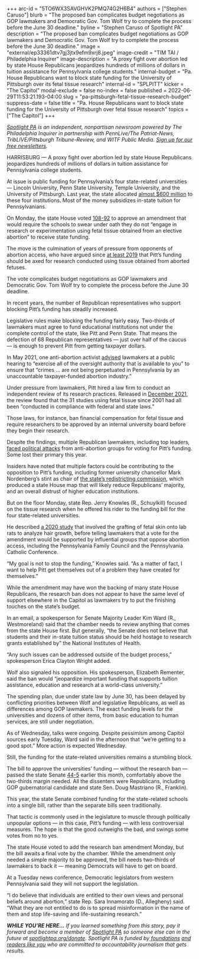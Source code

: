 +++
arc-id = "5TO6WX3SAVGHVK2PMQ74G2H6B4"
authors = ["Stephen Caruso"]
blurb = "The proposed ban complicates budget negotiations as GOP lawmakers and Democratic Gov. Tom Wolf try to complete the process before the June 30 deadline."
byline = "Stephen Caruso of Spotlight PA"
description = "The proposed ban complicates budget negotiations as GOP lawmakers and Democratic Gov. Tom Wolf try to complete the process before the June 30 deadline."
image = "external/ep33361dtv7gj3jtx9efm9xrj8.jpeg"
image-credit = "TIM TAI / Philadelphia Inquirer"
image-description = "A proxy fight over abortion led by state House Republicans jeopardizes hundreds of millions of dollars in tuition assistance for Pennsylvania college students."
internal-budget = "Pa. House Republicans want to block state funding for the University of Pittsburgh over its fetal tissue research"
internal-id = "SPLPITT"
kicker = "The Capitol"
modal-exclude = false
no-index = false
published = 2022-06-29T11:53:21.193-04:00
slug = "pa-pittsburgh-fetal-tissue-research-budget"
suppress-date = false
title = "Pa. House Republicans want to block state funding for the University of Pittsburgh over fetal tissue research"
topics = ["The Capitol"]
+++

<a href="https://www.spotlightpa.org/"><i>Spotlight PA</i></a><i> is an independent, nonpartisan newsroom powered by The Philadelphia Inquirer in partnership with PennLive/The Patriot-News, TribLIVE/Pittsburgh Tribune-Review, and WITF Public Media. </i><a href="https://www.spotlightpa.org/newsletters"><i>Sign up for our free newsletters</i></a><i>.</i>

HARRISBURG —&nbsp;A proxy fight over abortion led by state House Republicans jeopardizes hundreds of millions of dollars in tuition assistance for Pennsylvania college students.

At issue is public funding for Pennsylvania’s four state-related universities — Lincoln University, Penn State University, Temple University, and the University of Pittsburgh. Last year, the state allocated <a href="https://web.archive.org/20220618124018/https://www.budget.pa.gov/Publications%20and%20Reports/CommonwealthBudget/Documents/2021-22%20Enacted%20Budget/2021-22%20Budget%20Track%201.pdf">almost $600 million</a> to these four institutions. Most of the money subsidizes in-state tuition for Pennsylvanians.

On Monday, the state House voted <a href="https://web.archive.org/20220627210508/https://www.legis.state.pa.us/CFDOCS/Legis/RC/Public/rc_view_action2.cfm?sess_yr=2021&sess_ind=0&rc_body=H&rc_nbr=1047">108-92</a> to approve an amendment that would require the schools to swear under oath they do not “engage in research or experimentation using fetal tissue obtained from an elective abortion” to receive state funding.

<script src="https://www.spotlightpa.org/embed.js" async></script><div data-spl-embed-version="1" data-spl-src="https://www.spotlightpa.org/embeds/newsletter/"></div>

The move is the culmination of years of pressure from opponents of abortion access, who have argued since <a href="https://web.archive.org/20190712161925/https://www.penncapital-star.com/blog/house-republicans-ponder-rider-on-pitt-funding-to-prevent-fetal-tissue-research/">at least 2019</a> that Pitt’s funding should be axed for research conducted using tissue obtained from aborted fetuses.

The vote complicates budget negotiations as GOP lawmakers and Democratic Gov. Tom Wolf try to complete the process before the June 30 deadline.

In recent years, the number of Republican representatives who support blocking Pitt’s funding has steadily increased.

Legislative rules make blocking the funding fairly easy. Two-thirds of lawmakers must agree to fund educational institutions not under the complete control of the state, like Pitt and Penn State. That means the defection of 68 Republican representatives — just over half of the caucus — is enough to prevent Pitt from getting taxpayer dollars.

In May 2021, one anti-abortion activist <a href="https://web.archive.org/20220702064950/https://www.legis.state.pa.us/WU01/LI/TR/Transcripts/2021_0086T.pdf">advised</a> lawmakers at a public hearing to “exercise all of the oversight authority that is available to you” to ensure that “crimes … are not being perpetuated in Pennsylvania by an unaccountable taxpayer-funded abortion industry.”

Under pressure from lawmakers, Pitt hired a law firm to conduct an independent review of its research practices. Released in <a href="https://web.archive.org/20220611060054/https://humancelltissueresearch.pitt.edu/sites/default/files/Regulatory%20Assessment%20of%20Human%20Fetal%20Tissue%20Research%20(00877347-2)%5b4%5d.PDF">December 2021</a>, the review found that the 31 studies using fetal tissue since 2001 had all been “conducted in compliance with federal and state laws.”

Those laws, for instance, ban financial compensation for fetal tissue and require researchers to be approved by an internal university board before they begin their research.

Despite the findings, multiple Republican lawmakers, including top leaders, <a href="https://www.spotlightpa.org/news/2022/05/pa-primary-election-results-budget-impasse/">faced political attacks</a> from anti-abortion groups for voting for Pitt’s funding. Some lost their primary this year.

Insiders have noted that multiple factors could be contributing to the opposition to Pitt’s funding, including former university chancellor Mark Nordenberg’s stint as chair of <a href="https://www.spotlightpa.org/news/2021/12/pennsylvania-redistricting-state-house-senate-maps/">the state’s redistricting commission</a>, which produced a state House map that will likely reduce Republicans’ majority, and an overall distrust of higher education institutions.

But on the floor Monday, state Rep. Jerry Knowles (R., Schuylkill) focused on the tissue research when he offered his rider to the funding bill for the four state-related universities.

He described <a href="https://www.ncbi.nlm.nih.gov/pmc/articles/PMC7471691/">a 2020 study</a> that involved the grafting of fetal skin onto lab rats to analyze hair growth, before telling lawmakers that a vote for the amendment would be supported by influential groups that oppose abortion access, including the Pennsylvania Family Council and the Pennsylvania Catholic Conference.

“My goal is not to stop the funding,” Knowles said. “As a matter of fact, I want to help Pitt get themselves out of a problem they have created for themselves.”

While the amendment may have won the backing of many state House Republicans, the research ban does not appear to have the same level of support elsewhere in the Capitol as lawmakers try to put the finishing touches on the state’s budget.

In an email, a spokesperson for Senate Majority Leader Kim Ward (R., Westmoreland) said that the chamber needs to review anything that comes from the state House first. But generally, “the Senate does not believe that students and their in-state tuition status should be held hostage to research grants established by” the National Institutes of Health.

“Any such issues can be addressed outside of the budget process,” spokesperson Erica Clayton Wright added.

Wolf also signaled his opposition. His spokesperson, Elizabeth Rementer, said the ban would “jeopardize important funding that supports tuition assistance, education and research at a world-class university.”

The spending plan, due under state law by June 30, has been delayed by conflicting priorities between Wolf and legislative Republicans, as well as differences among GOP lawmakers. The exact funding levels for the universities and dozens of other items, from basic education to human services, are still under negotiation.

As of Wednesday, talks were ongoing. Despite pessimism among Capitol sources early Tuesday, Ward said in the afternoon that “we’re getting to a good spot.” More action is expected Wednesday.

Still, the funding for the state-related universities remains a stumbling block.

The bill to approve the universities’ funding — without the research ban — passed the state Senate <a href="https://web.archive.org/20220629160035/https://www.legis.state.pa.us/CFDOCS/Legis/RC/Public/rc_view_action2.cfm?sess_yr=2021&sess_ind=0&rc_body=S&rc_nbr=583">44-5</a> earlier this month, comfortably above the two-thirds margin needed. All the dissenters were Republicans, including GOP gubernatorial candidate and state Sen. Doug Mastriano (R., Franklin).

This year, the state Senate combined funding for the state-related schools into a single bill, rather than the separate bills seen traditionally. 

<script src="https://www.spotlightpa.org/embed.js" async></script><div data-spl-embed-version="1" data-spl-src="https://www.spotlightpa.org/embeds/donate/"></div>

That tactic is commonly used in the legislature to muscle through politically unpopular options — in this case, Pitt’s funding — with less controversial measures. The hope is that the good outweighs the bad, and swings some votes from no to yes.

The state House voted to add the research ban amendment Monday, but the bill awaits a final vote by the chamber. While the amendment only needed a simple majority to be approved, the bill needs two-thirds of lawmakers to back it — meaning Democrats will have to get on board.

At a Tuesday news conference, Democratic legislators from western Pennsylvania said they will not support the legislation.

“I do believe that individuals are entitled to their own views and personal beliefs around abortion,” state Rep. Sara Innamorato (D., Allegheny) said. “What they are not entitled to do is to spread misinformation in the name of them and stop life-saving and life-sustaining research.”

<i><b>WHILE YOU’RE HERE...</b></i><i> If you learned something from this story, pay it forward and become a member of </i><a href="https://www.spotlightpa.org/"><i>Spotlight PA</i></a><i> so someone else can in the future at </i><a href="https://www.spotlightpa.org/donate"><i>spotlightpa.org/donate</i></a><i>. Spotlight PA is funded by</i><a href="https://www.spotlightpa.org/support"><i> foundations</i></a><i> </i><a href="https://www.spotlightpa.org/support"><i>and readers like you</i></a><i> who are committed to accountability journalism that gets results.</i>

